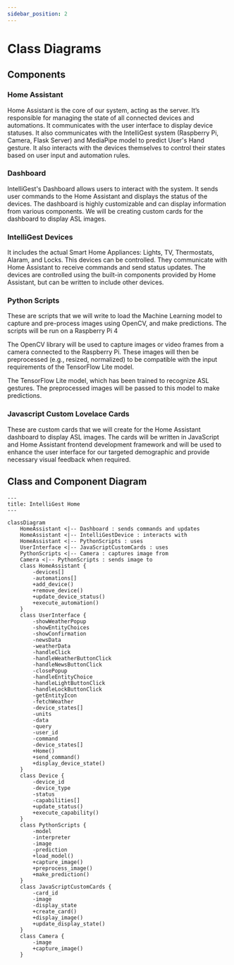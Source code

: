 ```yaml
---
sidebar_position: 2
---
```


# Class Diagrams

## Components

### Home Assistant

Home Assistant is the core of our system, acting as the server. It’s responsible for managing the state of all connected devices and automations. It communicates with the user interface to display device statuses. It also communicates with the IntelliGest system (Raspberry Pi, Camera, Flask Server) and MediaPipe model to predict User's Hand gesture. It also interacts with the devices themselves to control their states based on user input and automation rules.

### Dashboard

IntelliGest's Dashboard allows users to interact with the system. It sends user commands to the Home Assistant and displays the status of the devices. The dashboard is highly customizable and can display information from various components. We will be creating custom cards for the dashboard to display ASL images.

### IntelliGest Devices

It includes the actual Smart Home Appliances: Lights, TV, Thermostats, Alaram, and Locks. This devices can be controlled. They communicate with Home Assistant to receive commands and send status updates. The devices are controlled using the built-in components provided by Home Assistant, but can be written to include other devices.

### Python Scripts

These are scripts that we will write to load the Machine Learning model to capture and pre-process images using OpenCV, and make predictions. The scripts will be run on a Raspberry Pi 4

The OpenCV library will be used to capture images or video frames from a camera connected to the Raspberry Pi. These images will then be preprocessed (e.g., resized, normalized) to be compatible with the input requirements of the TensorFlow Lite model.

The TensorFlow Lite model, which has been trained to recognize ASL gestures. The preprocessed images will be passed to this model to make predictions.

### Javascript Custom Lovelace Cards

These are custom cards that we will create for the Home Assistant dashboard to display ASL images. The cards will be written in JavaScript and Home Assistant frontend development framework and will be used to enhance the user interface for our targeted demographic and provide necessary visual feedback when required.

## Class and Component Diagram

```mermaid
---
title: IntelliGest Home
---

classDiagram
    HomeAssistant <|-- Dashboard : sends commands and updates
    HomeAssistant <|-- IntelliGestDevice : interacts with
    HomeAssistant <|-- PythonScripts : uses
    UserInterface <|-- JavaScriptCustomCards : uses
    PythonScripts <|-- Camera : captures image from
    Camera <|-- PythonScripts : sends image to
    class HomeAssistant {
        -devices[]
        -automations[]
        +add_device()
        +remove_device()
        +update_device_status()
        +execute_automation()
    }
    class UserInterface {
        -showWeatherPopup
        -showEntityChoices
        -showConfirmation
        -newsData
        -weatherData
        -handleClick
        -handleWeatherButtonClick
        -handleNewsButtonClick
        -closePopup
        -handleEntityChoice
        -handleLightButtonClick
        -handleLockButtonClick
        -getEntityIcon
        -fetchWeather
        -device_states[]
        -units
        -data
        -query
        -user_id
        -command
        -device_states[]
        +Home()
        +send_command()
        +display_device_state()
    }
    class Device {
        -device_id
        -device_type
        -status
        -capabilities[]
        +update_status()
        +execute_capability()
    }
    class PythonScripts {
        -model
        -interpreter
        -image
        -prediction
        +load_model()
        +capture_image()
        +preprocess_image()
        +make_prediction()
    }
    class JavaScriptCustomCards {
        -card_id
        -image
        -display_state
        +create_card()
        +display_image()
        +update_display_state()
    }
    class Camera {
        -image
        +capture_image()
    }
```
